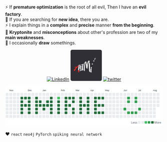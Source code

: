 ⚡ If **premature optimization** is the root of all evil, Then I have an **evil factory**.   
💬 If you are searching for **new idea**, there you are.  
⚡ I explain things in a **complex** and **precise** manner **from the beginning**.  
🚒 **Kryptonite** and **misconceptions** about other's profession are two of my **main weaknesses**.  
🎨 I occasionally **draw** somethings.  

<p align="center">
<a href="https://www.linkedin.com/in/amirhossein-ebrahimi-014164225/" title="amirhossein-ebrahimi-014164225" target="_blank"><img width="100" src="https://brandeps.com/icon-download/L/Linkedin-icon-vector-13.svg" alt="LinkedIn"></a>  
<a href="https://t.me/AhIMi_channel" title="t.me/AhIMi_channel" target="_blank"><img width="100" src="AhIMi.png" alt="AhIMi"></a>
<a href="https://twitter.com/realamirhe" title="@realamirhe" target="_blank"><img width="100" src="https://brandeps.com/icon-download/T/Twitter-icon-vector-04.svg" alt="twitter"></a>  

  
</p>

<p align="center">
  <img src="commits.png" width="550" >
</p>

❤️ `react` `neo4j` `PyTorch` `spiking neural network`
